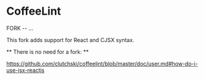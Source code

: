 CoffeeLint
==========

FORK -- 
...

This fork adds support for React and CJSX syntax.

** There is no need for a fork: **

https://github.com/clutchski/coffeelint/blob/master/doc/user.md#how-do-i-use-jsx-reactjs 

